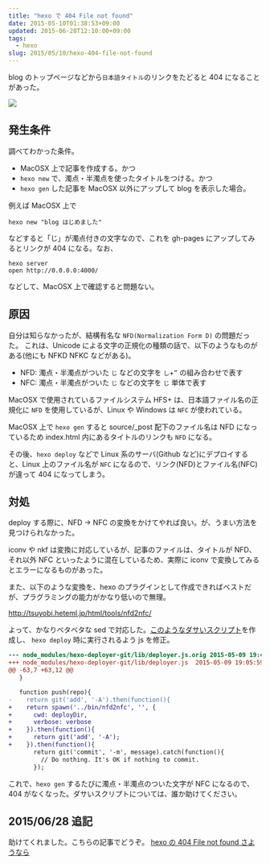 ```yaml
---
title: "hexo で 404 File not found"
date: 2015-05-10T01:38:53+09:00
updated: 2015-06-28T12:10:00+09:00
tags:
  - hexo
slug: 2015/05/10/hexo-404-file-not-found
---
```


blog のトップページなどから`日本語タイトル`のリンクをたどると 404 になることがあった。

![](404.png)

<!--more-->

発生条件
----------------------------------------------------------------------
調べてわかった条件。

- MacOSX 上で記事を作成する。かつ
- `hexo new` で、濁点・半濁点を使ったタイトルをつける。かつ
- `hexo gen` した記事を MacOSX 以外にアップして blog を表示した場合。

例えば MacOSX 上で

```
hexo new "blog はじめました"
```

などすると「じ」が濁点付きの文字なので、これを gh-pages にアップしてみるとリンクが 404 になる。なお、

```
hexo server
open http://0.0.0.0:4000/
```

などして、MacOSX 上で確認すると問題ない。

原因
----------------------------------------------------------------------
自分は知らなかったが、結構有名な `NFD(Normalization Form D)` の問題だった。
これは、Unicode による文字の正規化の種類の話で、以下のようなものがある(他にも NFKD NFKC などがある)。

- NFD: 濁点・半濁点がついた `じ` などの文字を `し`+`”` の組み合わせで表す
- NFC: 濁点・半濁点がついた `じ` などの文字を `じ` 単体で表す

MacOSX で使用されているファイルシステム HFS+ は、日本語ファイル名の正規化に `NFD` を使用しているが、Linux や Windows は `NFC` が使われている。

MacOSX 上で `hexo gen` すると source/_post 配下のファイル名は NFD になっているため index.html 内にあるタイトルのリンクも `NFD` になる。

その後、`hexo deploy` などで Linux 系のサーバ(Github など)にデプロイすると、Linux 上のファイル名が `NFC` になるので、リンク(NFD)とファイル名(NFC)が違って 404 になってしまう。


対処
----------------------------------------------------------------------
deploy する際に、NFD -> NFC の変換をかけてやれば良い。が、うまい方法を見つけられなかった。

iconv や nkf は変換に対応しているが、記事のファイルは、タイトルが NFD、それ以外 NFC といったように混在しているため、実際に iconv で変換してみるとエラーになるものがあった。

また、以下のような変換を、hexo のプラグインとして作成できればベストだが、プラグラミングの能力がかなり低いので無理。

http://tsuyobi.heteml.jp/html/tools/nfd2nfc/

よって、かなりベタベタな sed で対応した。[このようなダサいスクリプト](https://github.com/harasou/harasou.github.io/blob/hexo/bin/nfd2nfc)を作成し、
`hexo deploy` 時に実行されるよう js を修正。

```diff
--- node_modules/hexo-deployer-git/lib/deployer.js.orig 2015-05-09 19:40:23.000000000 +0900
+++ node_modules/hexo-deployer-git/lib/deployer.js  2015-05-09 19:05:59.000000000 +0900
@@ -63,7 +63,12 @@
   }

   function push(repo){
-    return git('add', '-A').then(function(){
+    return spawn('../bin/nfd2nfc', '', {
+      cwd: deployDir,
+      verbose: verbose
+    }).then(function(){
+      return git('add', '-A');
+    }).then(function(){
       return git('commit', '-m', message).catch(function(){
         // Do nothing. It's OK if nothing to commit.
       });
```

これで、`hexo gen` するたびに濁点・半濁点のついた文字が NFC になるので、404 がなくなった。ダサいスクリプトについては、誰か助けてください。

2015/06/28 追記
----------------------------------------------------------------------
助けてくれました。こちらの記事でどうぞ。
[hexo の 404 File not found さようなら](/2016/05/28/hexo-goodby-404/)
